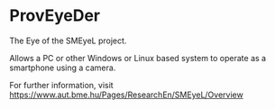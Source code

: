 ProvEyeDer
==========

The Eye of the SMEyeL project.

Allows a PC or other Windows or Linux based system to operate as a smartphone using a camera.

For further information, visit
https://www.aut.bme.hu/Pages/ResearchEn/SMEyeL/Overview
